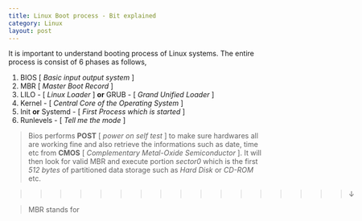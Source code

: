 ```yaml
---
title: Linux Boot process - Bit explained
category: Linux
layout: post
---
```

It is important to understand booting process of Linux systems. The entire process is consist of 6 phases as follows,
  1. BIOS [ *Basic input output system* ]
  2. MBR [ *Master Boot Record* ]
  3. LILO - [ *Linux Loader* ] **or** GRUB - [ *Grand Unified Loader* ]
  4. Kernel - [ *Central Core of the Operating System* ]
  5. Init **or** Systemd - [ *First Process which is started* ]
  6. Runlevels - [ *Tell me the mode* ]

  > Bios performs **POST** [ *power on self test* ] to make sure hardwares all are working fine and also retrieve the informations such as date, time etc from **CMOS** [ *Complementary Metal-Oxide Semiconductor* ]. It will then look for valid MBR and execute portion *sector0* which is the first *512 bytes* of partitioned data storage such as *Hard Disk* or *CD-ROM* etc.

  >>>>>>>>>>>>>>>>>&darr;

  > MBR stands for
